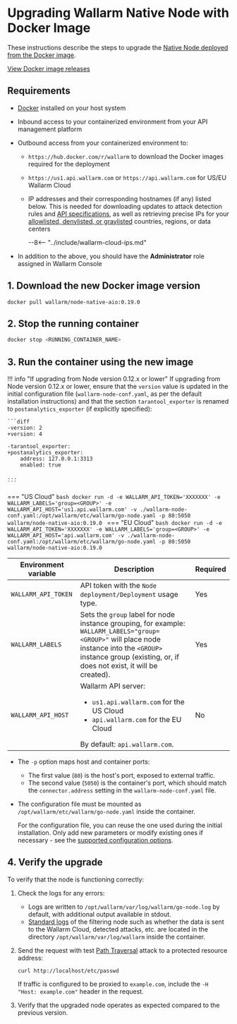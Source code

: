 [configure-proxy-balancer-instr]:           ../../admin-en/configuration-guides/access-to-wallarm-api-via-proxy.md
[ptrav-attack-docs]:                        ../../attacks-vulns-list.md#path-traversal
[ip-list-docs]:                             ../../user-guides/ip-lists/overview.md
[api-spec-enforcement-docs]:                ../../api-specification-enforcement/overview.md

# Upgrading Wallarm Native Node with Docker Image

These instructions describe the steps to upgrade the [Native Node deployed from the Docker image](../../installation/native-node/docker-image.md).

[View Docker image releases](node-artifact-versions.md)

## Requirements

* [Docker](https://docs.docker.com/engine/install/) installed on your host system
* Inbound access to your containerized environment from your API management platform
* Outbound access from your containerized environment to:

    * `https://hub.docker.com/r/wallarm` to download the Docker images required for the deployment
    * `https://us1.api.wallarm.com` or `https://api.wallarm.com` for US/EU Wallarm Cloud
    * IP addresses and their corresponding hostnames (if any) listed below. This is needed for downloading updates to attack detection rules and [API specifications][api-spec-enforcement-docs], as well as retrieving precise IPs for your [allowlisted, denylisted, or graylisted][ip-list-docs] countries, regions, or data centers

        --8<-- "../include/wallarm-cloud-ips.md"
* In addition to the above, you should have the **Administrator** role assigned in Wallarm Console

## 1. Download the new Docker image version

```
docker pull wallarm/node-native-aio:0.19.0
```

## 2. Stop the running container

```bash
docker stop <RUNNING_CONTAINER_NAME>
```

## 3. Run the container using the new image

!!! info "If upgrading from Node version 0.12.x or lower"
    If upgrading from Node version 0.12.x or lower, ensure that the `version` value is updated in the initial configuration file (`wallarm-node-conf.yaml`, as per the default installation instructions) and that the section `tarantool_exporter` is renamed to `postanalytics_exporter` (if explicitly specified):

    ```diff
    -version: 2
    +version: 4

    -tarantool_exporter:
    +postanalytics_exporter:
        address: 127.0.0.1:3313
        enabled: true
    
    ...
    ```

=== "US Cloud"
    ```bash
    docker run -d -e WALLARM_API_TOKEN='XXXXXXX' -e WALLARM_LABELS='group=<GROUP>' -e WALLARM_API_HOST='us1.api.wallarm.com' -v ./wallarm-node-conf.yaml:/opt/wallarm/etc/wallarm/go-node.yaml -p 80:5050 wallarm/node-native-aio:0.19.0
    ```
=== "EU Cloud"
    ```bash
    docker run -d -e WALLARM_API_TOKEN='XXXXXXX' -e WALLARM_LABELS='group=<GROUP>' -e WALLARM_API_HOST='api.wallarm.com' -v ./wallarm-node-conf.yaml:/opt/wallarm/etc/wallarm/go-node.yaml -p 80:5050 wallarm/node-native-aio:0.19.0
    ```

Environment variable | Description| Required
--- | ---- | ----
`WALLARM_API_TOKEN` | API token with the `Node deployment/Deployment` usage type. | Yes
`WALLARM_LABELS` | Sets the `group` label for node instance grouping, for example:<br>`WALLARM_LABELS="group=<GROUP>"` will place node instance into the `<GROUP>` instance group (existing, or, if does not exist, it will be created). | Yes
`WALLARM_API_HOST` | Wallarm API server:<ul><li>`us1.api.wallarm.com` for the US Cloud</li><li>`api.wallarm.com` for the EU Cloud</li></ul>By default: `api.wallarm.com`. | No

* The `-p` option maps host and container ports:

    * The first value (`80`) is the host's port, exposed to external traffic.
    * The second value (`5050`) is the container's port, which should match the `connector.address` setting in the `wallarm-node-conf.yaml` file.
* The configuration file must be mounted as `/opt/wallarm/etc/wallarm/go-node.yaml` inside the container.

    For the configuration file, you can reuse the one used during the initial installation. Only add new parameters or modify existing ones if necessary - see the [supported configuration options](../../installation/native-node/all-in-one-conf.md).

## 4. Verify the upgrade

To verify that the node is functioning correctly:

1. Check the logs for any errors:

    * Logs are written to `/opt/wallarm/var/log/wallarm/go-node.log` by default, with additional output available in stdout.
    * [Standard logs](../../admin-en/configure-logging.md) of the filtering node such as whether the data is sent to the Wallarm Cloud, detected attacks, etc. are located in the directory `/opt/wallarm/var/log/wallarm` inside the container.
1. Send the request with test [Path Traversal][ptrav-attack-docs] attack to a protected resource address:

    ```
    curl http://localhost/etc/passwd
    ```
    
    If traffic is configured to be proxied to `example.com`, include the `-H "Host: example.com"` header in the request.
1. Verify that the upgraded node operates as expected compared to the previous version.
